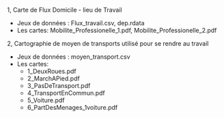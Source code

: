 1, Carte de Flux Domicile - lieu de Travail 
- Jeux de données : Flux_travail.csv, dep.rdata
- Les cartes: Mobilite_Professionelle_1.pdf, Mobilite_Professionelle_2.pdf


2, Cartographie de moyen de transports utilisé pour se rendre au travail
- Jeux de données : moyen_transport.csv
- Les cartes: 
     - 1_DeuxRoues.pdf
     - 2_MarchAPied.pdf
     - 3_PasDeTransport.pdf
     - 4_TransportEnCommun.pdf
     - 5_Voiture.pdf
     - 6_PartDesMenages_1voiture.pdf
      
